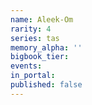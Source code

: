 ```yaml
---
name: Aleek-Om
rarity: 4
series: tas
memory_alpha: ''
bigbook_tier:
events:
in_portal:
published: false
---
```

